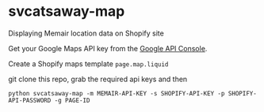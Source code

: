 # svcatsaway-map
Displaying Memair location data on Shopify site

Get your Google Maps API key from the [Google API Console](https://console.developers.google.com/flows/enableapi?apiid=maps_backend,geocoding_backend,directions_backend,distance_matrix_backend,elevation_backend,places_backend&reusekey=true).

Create a Shopify maps template `page.map.liquid`

git clone this repo, grab the required api keys and then

`python svcatsaway-map -m MEMAIR-API-KEY -s SHOPIFY-API-KEY -p SHOPIFY-API-PASSWORD -g PAGE-ID`
